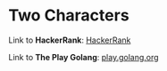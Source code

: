 # Two Characters

Link to **HackerRank**: [HackerRank](https://www.hackerrank.com/challenges/two-characters/problem)

Link to **The Play Golang**: [play.golang.org](https://play.golang.org/p/QaWo-ZwVwrg)